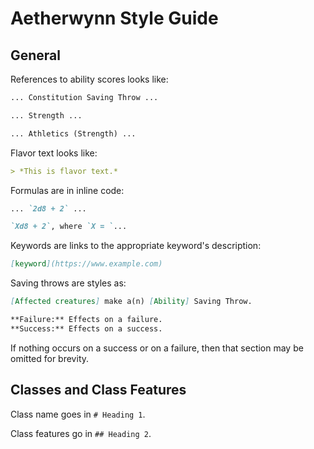 # Aetherwynn Style Guide

## General

References to ability scores looks like:
```md
... Constitution Saving Throw ...
```
```md
... Strength ...
```
```md
... Athletics (Strength) ...
```

Flavor text looks like:
```md
> *This is flavor text.*
```

Formulas are in inline code:
```md
... `2d8 + 2` ...
```

```md
`Xd8 + 2`, where `X = `...
```

Keywords are links to the appropriate keyword's description:
```md
[keyword](https://www.example.com)
```

Saving throws are styles as:
```md
[Affected creatures] make a(n) [Ability] Saving Throw.

**Failure:** Effects on a failure.
**Success:** Effects on a success.
```

If nothing occurs on a success or on a failure, then that section may be omitted for brevity.


## Classes and Class Features

Class name goes in `# Heading 1`.

Class features go in `## Heading 2`.





